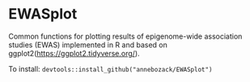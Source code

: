 # EWASplot

Common functions for plotting results of epigenome-wide association studies (EWAS) implemented in R and based on ggplot2(https://ggplot2.tidyverse.org/). 

To install:
    `devtools::install_github("annebozack/EWASplot")`
